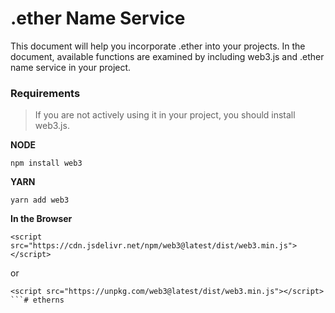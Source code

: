 # .ether Name Service
This document will help you incorporate .ether into your projects. In the document, available functions are examined by including web3.js and .ether name service in your project.



### Requirements
>If you are not actively using it in your project, you should install web3.js.

**NODE**
```
npm install web3
```

**YARN**
```
yarn add web3
```

**In the Browser**
```
<script src="https://cdn.jsdelivr.net/npm/web3@latest/dist/web3.min.js"></script>
```
or
```
<script src="https://unpkg.com/web3@latest/dist/web3.min.js"></script>
```#   e t h e r n s  
 